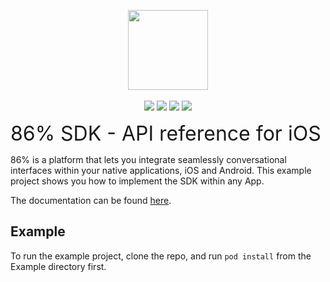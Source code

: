 <p align="center">
   <img width="128" height="128" src="https://www.86percent.co/images/eightysix_square.png"><br/><br/>

   <img src="https://img.shields.io/badge/Version-1.0.3-brightgreen.svg?style=flat"/>
   <img src="https://img.shields.io/badge/Platform-iOS_10+-brightgreen.svg?style=flat"/>
   <img src="https://img.shields.io/badge/Supported_Xcode-10.2-brightgreen.svg?style=flat"/>
   <img src="https://img.shields.io/badge/Language-Swift_4.2-brightgreen.svg?style=flat"/><br/>
    
   <font size="6">86% SDK - API reference for iOS</font>
</p>    
<p>
   86% is a platform that lets you integrate seamlessly conversational interfaces within your native applications, iOS and Android.   
   This example project shows you how to implement the SDK within any App.
</p>
<p>
   The documentation can be found <a href="https://86percent.github.io/docs/" target="_blank">here</a>.   
</p>

## Example
To run the example project, clone the repo, and run `pod install` from the Example directory first.   
   
  

